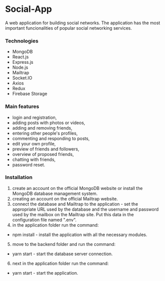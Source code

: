 # Social-App

A web application for building social networks.
The application has the most important funcionalities of popular social networking services.

### Technologies

- MongoDB
- React.js
- Express.js
- Node.js
- Mailtrap
- Socket.IO
- Axios
- Redux
- Firebase Storage

### Main features

- login and registration,
- adding posts with photos or videos,
- adding and removing friends,
- entering other people's profiles,
- commenting and responding to posts, 
- edit your own profile,
- preview of friends and followers,
- overview of proposed friends,
- chatting with friends,
- password reset.

### Installation

1. create an account on the official MongoDB website or install the MongoDB database management system.
2. creating an account on the official Mailtrap website.
3. connect the database and Mailtrap to the application - set the appropriate URL used by the database and the username and password used by the mailbox on the Mailtrap site. Put this data in the configuration file named ".env".
4. in the application folder run the command:
- npm install - install the application with all the necessary modules.
5. move to the backend folder and run the command:
- yarn start - start the database server connection.
6. next in the application folder run the command:
- yarn start - start the application.
